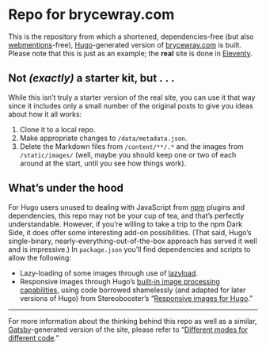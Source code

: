 # Repo for brycewray.com

This is the repository from which a shortened, dependencies-free (but also [webmentions](https://indieweb.org)-free), [Hugo](https://gohugo.io)-generated version of [brycewray.com](https://brycewray.com) is built. Please note that this is just as an example; the **real** site is done in [Eleventy](https://11ty.dev).

## Not *(exactly)* a starter kit, but&nbsp;.&nbsp;.&nbsp;.

While this isn&rsquo;t truly a starter version of the real site, you can use it that way since it includes only a small number of the original posts to give you ideas about how it all works: 

1. Clone it to a local repo.
2. Make appropriate changes to `/data/metadata.json`.
3. Delete the Markdown files from `/content/**/.*` and the images from `/static/images/` (well, maybe you should keep one or two of each around at the start, until you see how things work).

## What&rsquo;s under the hood

For Hugo users unused to dealing with JavaScript from [npm](https://npmjs.org) plugins and dependencies, this repo may not be your cup of tea, and that&rsquo;s perfectly understandable. However, if you&rsquo;re willing to take a trip to the npm Dark Side, it does offer some interesting add-on possibilities. (That said, Hugo&rsquo;s single-binary, nearly-everything-out-of-the-box approach has served it well and is impressive.) In `package.json` you&rsquo;ll find dependencies and scripts to allow the following:

- Lazy-loading of some images through use of [lazyload](https://github.com/verlok/vanilla-lazyload).
- Responsive images through Hugo’s [built-in image processing capabilities](https://gohugo.io/content-management/image-processing/), using code borrowed shamelessly (and adapted for later versions of Hugo) from Stereobooster’s “[Responsive images for Hugo](https://dev.to/stereobooster/responsive-images-for-hugo-dn9).”


<hr />

For more information about the thinking behind this repo as well as a similar, [Gatsby](https://gatsbyjs.org)-generated version of the site, please refer to “[Different modes for different code](https://brycewray.com/posts/2020/04/different-modes-different-code).”